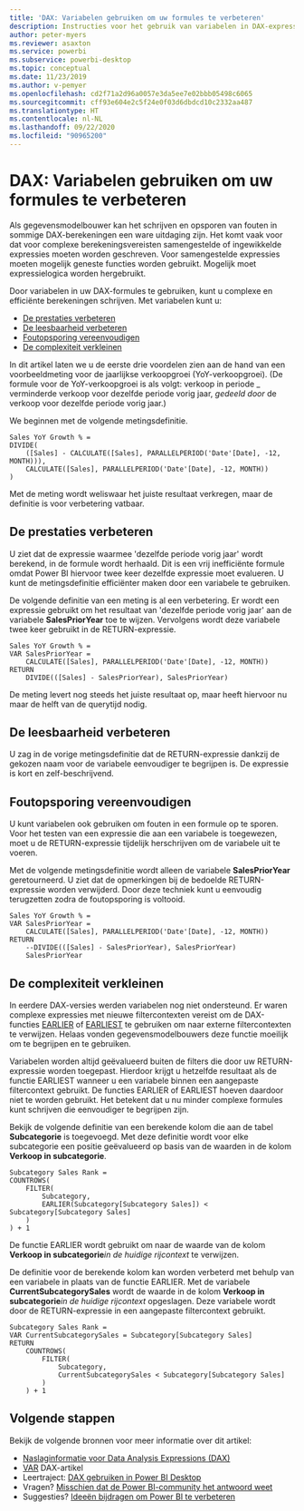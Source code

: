 ```yaml
---
title: 'DAX: Variabelen gebruiken om uw formules te verbeteren'
description: Instructies voor het gebruik van variabelen in DAX-expressies.
author: peter-myers
ms.reviewer: asaxton
ms.service: powerbi
ms.subservice: powerbi-desktop
ms.topic: conceptual
ms.date: 11/23/2019
ms.author: v-pemyer
ms.openlocfilehash: cd2f71a2d96a0057e3da5ee7e02bbb05498c6065
ms.sourcegitcommit: cff93e604e2c5f24e0f03d6dbdcd10c2332aa487
ms.translationtype: HT
ms.contentlocale: nl-NL
ms.lasthandoff: 09/22/2020
ms.locfileid: "90965200"
---
```

# <a name="dax-use-variables-to-improve-your-formulas"></a>DAX: Variabelen gebruiken om uw formules te verbeteren

Als gegevensmodelbouwer kan het schrijven en opsporen van fouten in sommige DAX-berekeningen een ware uitdaging zijn. Het komt vaak voor dat voor complexe berekeningsvereisten samengestelde of ingewikkelde expressies moeten worden geschreven. Voor samengestelde expressies moeten mogelijk geneste functies worden gebruikt. Mogelijk moet expressielogica worden hergebruikt.

Door variabelen in uw DAX-formules te gebruiken, kunt u complexe en efficiënte berekeningen schrijven. Met variabelen kunt u:

- [De prestaties verbeteren](#improve-performance)
- [De leesbaarheid verbeteren](#improve-readability)
- [Foutopsporing vereenvoudigen](#simplify-debugging)
- [De complexiteit verkleinen](#reduce-complexity)

In dit artikel laten we u de eerste drie voordelen zien aan de hand van een voorbeeldmeting voor de jaarlijkse verkoopgroei (YoY-verkoopgroei). (De formule voor de YoY-verkoopgroei is als volgt: verkoop in periode _ verminderde verkoop voor dezelfde periode vorig jaar, _gedeeld door_ de verkoop voor dezelfde periode vorig jaar.)

We beginnen met de volgende metingsdefinitie.

```dax
Sales YoY Growth % =
DIVIDE(
    ([Sales] - CALCULATE([Sales], PARALLELPERIOD('Date'[Date], -12, MONTH))),
    CALCULATE([Sales], PARALLELPERIOD('Date'[Date], -12, MONTH))
)
```

Met de meting wordt weliswaar het juiste resultaat verkregen, maar de definitie is voor verbetering vatbaar.

## <a name="improve-performance"></a>De prestaties verbeteren

U ziet dat de expressie waarmee 'dezelfde periode vorig jaar' wordt berekend, in de formule wordt herhaald. Dit is een vrij inefficiënte formule omdat Power BI hiervoor twee keer dezelfde expressie moet evalueren. U kunt de metingsdefinitie efficiënter maken door een variabele te gebruiken.

De volgende definitie van een meting is al een verbetering. Er wordt een expressie gebruikt om het resultaat van 'dezelfde periode vorig jaar' aan de variabele **SalesPriorYear** toe te wijzen. Vervolgens wordt deze variabele twee keer gebruikt in de RETURN-expressie.

```dax
Sales YoY Growth % =
VAR SalesPriorYear =
    CALCULATE([Sales], PARALLELPERIOD('Date'[Date], -12, MONTH))
RETURN
    DIVIDE(([Sales] - SalesPriorYear), SalesPriorYear)
```

De meting levert nog steeds het juiste resultaat op, maar heeft hiervoor nu maar de helft van de querytijd nodig.

## <a name="improve-readability"></a>De leesbaarheid verbeteren

U zag in de vorige metingsdefinitie dat de RETURN-expressie dankzij de gekozen naam voor de variabele eenvoudiger te begrijpen is. De expressie is kort en zelf-beschrijvend.

## <a name="simplify-debugging"></a>Foutopsporing vereenvoudigen

U kunt variabelen ook gebruiken om fouten in een formule op te sporen. Voor het testen van een expressie die aan een variabele is toegewezen, moet u de RETURN-expressie tijdelijk herschrijven om de variabele uit te voeren.

Met de volgende metingsdefinitie wordt alleen de variabele **SalesPriorYear** geretourneerd. U ziet dat de opmerkingen bij de bedoelde RETURN-expressie worden verwijderd. Door deze techniek kunt u eenvoudig terugzetten zodra de foutopsporing is voltooid.

```dax
Sales YoY Growth % =
VAR SalesPriorYear =
    CALCULATE([Sales], PARALLELPERIOD('Date'[Date], -12, MONTH))
RETURN
    --DIVIDE(([Sales] - SalesPriorYear), SalesPriorYear)
    SalesPriorYear
```

## <a name="reduce-complexity"></a>De complexiteit verkleinen

In eerdere DAX-versies werden variabelen nog niet ondersteund. Er waren complexe expressies met nieuwe filtercontexten vereist om de DAX-functies [EARLIER](/dax/earlier-function-dax) of [EARLIEST](/dax/earliest-function-dax) te gebruiken om naar externe filtercontexten te verwijzen. Helaas vonden gegevensmodelbouwers deze functie moeilijk om te begrijpen en te gebruiken.

Variabelen worden altijd geëvalueerd buiten de filters die door uw RETURN-expressie worden toegepast. Hierdoor krijgt u hetzelfde resultaat als de functie EARLIEST wanneer u een variabele binnen een aangepaste filtercontext gebruikt. De functies EARLIER of EARLIEST hoeven daardoor niet te worden gebruikt. Het betekent dat u nu minder complexe formules kunt schrijven die eenvoudiger te begrijpen zijn.

Bekijk de volgende definitie van een berekende kolom die aan de tabel **Subcategorie** is toegevoegd. Met deze definitie wordt voor elke subcategorie een positie geëvalueerd op basis van de waarden in de kolom **Verkoop in subcategorie**.

```dax
Subcategory Sales Rank =
COUNTROWS(
    FILTER(
        Subcategory,
        EARLIER(Subcategory[Subcategory Sales]) < Subcategory[Subcategory Sales]
    )
) + 1
```

De functie EARLIER wordt gebruikt om naar de waarde van de kolom **Verkoop in subcategorie**_in de huidige rijcontext_ te verwijzen.

De definitie voor de berekende kolom kan worden verbeterd met behulp van een variabele in plaats van de functie EARLIER. Met de variabele **CurrentSubcategorySales** wordt de waarde in de kolom **Verkoop in subcategorie**_in de huidige rijcontext_ opgeslagen. Deze variabele wordt door de RETURN-expressie in een aangepaste filtercontext gebruikt.

```dax
Subcategory Sales Rank =
VAR CurrentSubcategorySales = Subcategory[Subcategory Sales]
RETURN
    COUNTROWS(
        FILTER(
            Subcategory,
            CurrentSubcategorySales < Subcategory[Subcategory Sales]
        )
    ) + 1
```

## <a name="next-steps"></a>Volgende stappen

Bekijk de volgende bronnen voor meer informatie over dit artikel:

- [Naslaginformatie voor Data Analysis Expressions (DAX)](/dax/)
- [VAR](/dax/var-dax) DAX-artikel
- Leertraject: [DAX gebruiken in Power BI Desktop](/learn/paths/dax-power-bi/)
- Vragen? [Misschien dat de Power BI-community het antwoord weet](https://community.powerbi.com/)
- Suggesties? [Ideeën bijdragen om Power BI te verbeteren](https://ideas.powerbi.com)